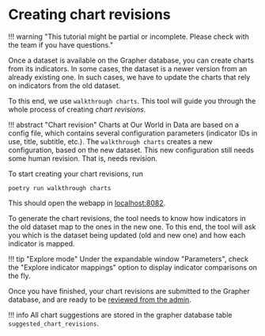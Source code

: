 # Creating chart revisions

!!! warning "This tutorial might be partial or incomplete. Please check with the team if you have questions."

Once a dataset is available on the Grapher database, you can create charts from its indicators. In some cases, the dataset is a newer version from an already existing one. In such cases, we have to update the charts that rely on indicators from the old dataset.

To this end, we use `walkthrough charts`. This tool will guide you through the whole process of creating _chart revisions_.

!!! abstract "Chart revision"
    Charts at Our World in Data are based on a config file, which contains several configuration parameters (indicator IDs in use, title, subtitle, etc.). The `walkthrough charts` creates a new configuration, based on the new dataset. This new configuration still needs some human revision. That is, needs revision.

To start creating your chart revisions, run


```
poetry run walkthrough charts
```

This should open the webapp in [localhost:8082](http://localhost:8082).

To generate the chart revisions, the tool needs to know how indicators in the old dataset map to the ones in the new one. To this end, the tool will ask you which is the dataset being updated (old and new one) and how each indicator is mapped.

!!! tip "Explore mode"
    Under the expandable window "Parameters", check the "Explore indicator mappings" option to display indicator comparisons on the fly.


Once you have finished, your chart revisions are submitted to the Grapher database, and are ready to be [reviewed from the admin](../reviewing-charts).

!!! info
    All chart suggestions are stored in the grapher database table `suggested_chart_revisions`.
